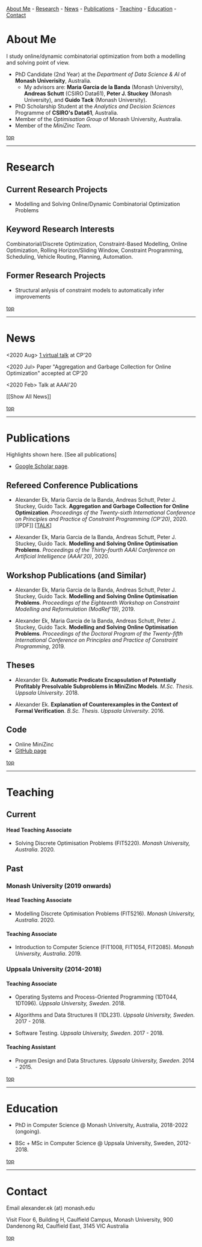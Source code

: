 [About Me](#about-me) - [Research](#research) - [News](#news) - [Publications](#publications) - [Teaching](#teaching) - [Education](#education) - [Contact](#contact)

# About Me

I study online/dynamic combinatorial optimization from both a modelling and solving point of view.

- PhD Candidate (2nd Year) at the *Department of Data Science & AI* of **Monash Univerisity**, Australia.
  - My advisors are: **Maria Garcia de la Banda** (Monash University), **Andreas Schutt** (CSIRO Data61), **Peter J. Stuckey** (Monash University), and **Guido Tack** (Monash University).
- PhD Scholarship Student at the *Analytics and Decision Sciences* Programme of **CSIRO's Data61**, Australia.
- Member of the *Optimisation Group* of Monash University, Australia.
- Member of the *MiniZinc Team*.

[top](#top)

---

# Research

## Current Research Projects

- Modelling and Solving Online/Dynamic Combinatorial Optimization Problems

## Keyword Research Interests

Combinatorial/Discrete Optimization, Constraint-Based Modelling, Online Optimization, Rolling Horizon/Sliding Window, Constraint Programming, Scheduling, Vehicle Routing, Planning, Automation.

## Former Research Projects

- Structural anlysis of constraint models to automatically infer improvements

[top](#top)

---

# News 

<2020 Aug> [1 virtual talk](https://youtu.be/xwYy736sEGo) at CP'20

<2020 Jul> Paper "Aggregation and Garbage Collection for Online Optimization" accepted at CP'20

<2020 Feb> Talk at AAAI'20

[[Show All News]]

[top](#top)

---

# Publications

Highlights shown here. [See all publications]

- [Google Scholar page](https://scholar.google.com/citations?user=qCgM_1wAAAAJ&hl).

## Refereed Conference Publications

* Alexander Ek, Maria Garcia de la Banda, Andreas Schutt, Peter J. Stuckey, Guido Tack.
**Aggregation and Garbage Collection for Online Optimization**.
*Proceedings of the Twenty-sixth International Conference on Principles and Practice of Constraint Programming (CP’20)*, 2020. [[PDF]] [[TALK](https://youtu.be/xwYy736sEGo)]

* Alexander Ek, Maria Garcia de la Banda, Andreas Schutt, Peter J. Stuckey, Guido Tack.
**Modelling and Solving Online Optimisation Problems**.
*Proceedings of the Thirty-fourth AAAI Conference on Artificial Intelligence (AAAI’20)*, 2020.

## Workshop Publications (and Similar)

* Alexander Ek, Maria Garcia de la Banda, Andreas Schutt, Peter J. Stuckey, Guido Tack.
**Modelling and Solving Online Optimisation Problems**.
*Proceedings of the Eighteenth Workshop on Constraint Modelling and Reformulation (ModRef’19)*, 2019.

* Alexander Ek, Maria Garcia de la Banda, Andreas Schutt, Peter J. Stuckey, Guido Tack.
**Modelling and Solving Online Optimisation Problems**.
*Proceedings of the Doctoral Program of the Twenty-fifth International Conference on Principles and Practice of Constraint Programming*, 2019.

## Theses

* Alexander Ek.
**Automatic Predicate Encapsulation of Potentially Profitably Presolvable Subproblems in MiniZinc Models**.
*M.Sc. Thesis. Uppsala University*. 2018.

* Alexander Ek.
**Explanation of Counterexamples in the Context of Formal Verification**.
*B.Sc. Thesis. Uppsala University*. 2016.

## Code

- Online MiniZinc
- [GitHub page](https://github.com/aekh)

[top](#top)

---

# Teaching

## Current

#### Head Teaching Associate

* Solving Discrete Optimisation Problems (FIT5220). *Monash University, Australia*. 2020.

## Past

### Monash University (2019 onwards)

#### Head Teaching Associate

* Modelling Discrete Optimisation Problems (FIT5216). *Monash University, Australia*. 2020.

#### Teaching Associate

* Introduction to Computer Science (FIT1008, FIT1054, FIT2085). *Monash University, Australia*. 2019.

### Uppsala University (2014-2018)

#### Teaching Associate

* Operating Systems and Process-Oriented Programming (1DT044, 1DT096). *Uppsala University, Sweden*. 2018.

* Algorithms and Data Structures II (1DL231). *Uppsala University, Sweden*. 2017 - 2018.

* Software Testing. *Uppsala University, Sweden*. 2017 - 2018.

#### Teaching Assistant

* Program Design and Data Structures. *Uppsala University, Sweden*. 2014 - 2015.

[top](#top)

---

# Education

- PhD in Computer Science @ Monash University, Australia, 2018-2022 (ongoing).

- BSc + MSc in Computer Science @ Uppsala University, Sweden, 2012-2018.

[top](#top)

---

# Contact

Email     alexander.ek (at) monash.edu

Visit     Floor 6, Building H, Caulfield Campus,
          Monash University, 900 Dandenong Rd,
          Caulfield East, 3145 VIC
          Australia

[top](#top)
